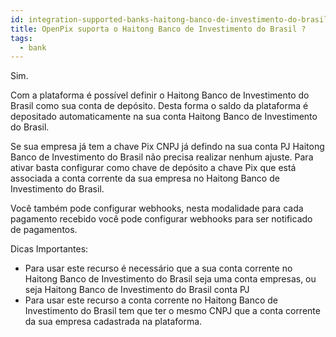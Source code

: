 ```yaml
---
id: integration-supported-banks-haitong-banco-de-investimento-do-brasil
title: OpenPix suporta o Haitong Banco de Investimento do Brasil ?
tags:
  - bank
---
```


Sim.

Com a plataforma é possível definir o Haitong Banco de Investimento do Brasil como sua conta de depósito. Desta forma o saldo da plataforma é depositado automaticamente na sua conta Haitong Banco de Investimento do Brasil.

Se sua empresa já tem a chave Pix CNPJ já defindo na sua conta PJ Haitong Banco de Investimento do Brasil não precisa realizar nenhum ajuste. Para ativar basta configurar como chave de depósito a chave Pix que está associada a conta corrente da sua empresa no Haitong Banco de Investimento do Brasil.

Você também pode configurar webhooks, nesta modalidade para cada pagamento recebido você pode configurar webhooks para ser notificado de pagamentos.

Dicas Importantes:

- Para usar este recurso é necessário que a sua conta corrente no Haitong Banco de Investimento do Brasil seja uma conta empresas, ou seja Haitong Banco de Investimento do Brasil conta PJ
- Para usar este recurso a conta corrente no Haitong Banco de Investimento do Brasil tem que ter o mesmo CNPJ que a conta corrente da sua empresa cadastrada na plataforma.

